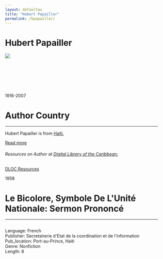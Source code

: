 ```yaml
---
layout: defaultau
title: "Hubert Papailler"
permalink: /hpapailler/
---
```

<!-- partial:index.partial.html -->
<div class="content">
    <h1>Hubert Papailler</h1>
    <div class="quote">
        <div><img src="https://images.findagrave.com/photos250/photos/2007/105/18962141_117676362965.jpg" class="logo"></div>
    </div>
    <div class="timeline">
        <div style="padding-bottom:100px;"></div>
        <div class="block">
            <div class="date right"><p class="right">1916-2007</p></div>
            <div class="dot"></div>
            <div class="left first">
            <div class="author_country">
                <h1>Author Country</h1><hr>
            <div class="aclocation"> <p>Hubert Papailler is from <a href="{{ site.baseurl }}/5">Haiti.</a></p> </div>
              <div class="acreadmore">  <a href="#" target="_blank">Read more</a> </div>
              <div class="aclocation">  <h6>Resources on Author at <a href="https://dloc.com" target="_blank">Digital Library of the Caribbean:</a></h6></div>
              <div class="dlocresources"><a href="{{ site.baseurl }}/hpapailler_dloc" target="_blank">DLOC Resources</a></div>
            </div>
            </div>
        </div>
        <div class="block">
            <div class="date left"><p class="left">1958</p></div>
            <div class="dot"></div>
            <div class="right">
                <h1>Le Bicolore, Symbole De L'Unité Nationale: Sermon Prononcé</h1><hr>
                <p><img src=""></p>
                <p>
                Language: French<br/>
                Publisher: Secretairerie d'Etat de la coordination et de l'information<br/>
                Pub_location: Port-au-Prince, Haiti<br/>
                Genre: Nonfiction<br/>
                Length: 8 <br/>                   </p>
            </div>
        </div>
  <!-- partial -->
<script src='https://cdnjs.cloudflare.com/ajax/libs/jquery/3.1.1/jquery.min.js'></script><script  src="{{ site.baseurl }}/assets/js/authorscript.js"></script>